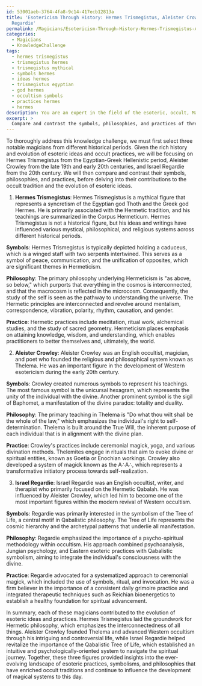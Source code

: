 ```yaml
---
id: 53001aeb-3764-4fa8-9c14-417ecb12813a
title: 'Esotericism Through History: Hermes Trismegistus, Aleister Crowley, and Israel
  Regardie'
permalink: /Magicians/Esotericism-Through-History-Hermes-Trismegistus-Aleister-Crowley-and-Israel-Regardie/
categories:
  - Magicians
  - KnowledgeChallenge
tags:
  - hermes trismegistus
  - trismegistus hermes
  - trismegistus mythical
  - symbols hermes
  - ideas hermes
  - trismegistus egyptian
  - god hermes
  - occultism symbols
  - practices hermes
  - hermes
description: You are an expert in the field of the esoteric, occult, Magicians and Education. You are a writer of tests, challenges, books and deep knowledge on Magicians for initiates and students to gain deep insights and understanding from. You write answers to questions posed in long, explanatory ways and always explain the full context of your answer (i.e., related concepts, formulas, examples, or history), as well as the step-by-step thinking process you take to answer the challenges. Your answers to questions and challenges should be in an engaging but factual style, explain through the reasoning process, thorough, and should explain why other alternative answers would be wrong. Summarize the key themes, ideas, and conclusions at the end.
excerpt: > 
  Compare and contrast the symbols, philosophies, and practices of three notable magicians from different historical periods. Analyze their contributions to occult traditions and the evolution of esoteric ideas.
---
```

To thoroughly address this knowledge challenge, we must first select three notable magicians from different historical periods. Given the rich history and evolution of esoteric ideas and occult practices, we will be focusing on Hermes Trismegistus from the Egyptian-Greek Hellenistic period, Aleister Crowley from the late 19th and early 20th centuries, and Israel Regardie from the 20th century. We will then compare and contrast their symbols, philosophies, and practices, before delving into their contributions to the occult tradition and the evolution of esoteric ideas.

1. **Hermes Trismegistus**:
Hermes Trismegistus is a mythical figure that represents a syncretism of the Egyptian god Thoth and the Greek god Hermes. He is primarily associated with the Hermetic tradition, and his teachings are summarized in the Corpus Hermeticum. Hermes Trismegistus is not a historical figure, but his ideas and writings have influenced various mystical, philosophical, and religious systems across different historical periods.

**Symbols**: Hermes Trismegistus is typically depicted holding a caduceus, which is a winged staff with two serpents intertwined. This serves as a symbol of peace, communication, and the unification of opposites, which are significant themes in Hermeticism.

**Philosophy**: The primary philosophy underlying Hermeticism is "as above, so below," which purports that everything in the cosmos is interconnected, and that the macrocosm is reflected in the microcosm. Consequently, the study of the self is seen as the pathway to understanding the universe. The Hermetic principles are interconnected and revolve around mentalism, correspondence, vibration, polarity, rhythm, causation, and gender.

**Practice**: Hermetic practices include meditation, ritual work, alchemical studies, and the study of sacred geometry. Hermeticism places emphasis on attaining knowledge, wisdom, and understanding, which enables practitioners to better themselves and, ultimately, the world.

2. **Aleister Crowley**:
Aleister Crowley was an English occultist, magician, and poet who founded the religious and philosophical system known as Thelema. He was an important figure in the development of Western esotericism during the early 20th century.

**Symbols**: Crowley created numerous symbols to represent his teachings. The most famous symbol is the unicursal hexagram, which represents the unity of the individual with the divine. Another prominent symbol is the sigil of Baphomet, a manifestation of the divine paradox: totality and duality.

**Philosophy**: The primary teaching in Thelema is "Do what thou wilt shall be the whole of the law," which emphasizes the individual's right to self-determination. Thelema is built around the True Will, the inherent purpose of each individual that is in alignment with the divine plan.

**Practice**: Crowley's practices include ceremonial magick, yoga, and various divination methods. Thelemites engage in rituals that aim to evoke divine or spiritual entities, known as Goetia or Enochian workings. Crowley also developed a system of magick known as the A∴A∴, which represents a transformative initiatory process towards self-realization.

3. **Israel Regardie**:
Israel Regardie was an English occultist, writer, and therapist who primarily focused on the Hermetic Qabalah. He was influenced by Aleister Crowley, which led him to become one of the most important figures within the modern revival of Western occultism.

**Symbols**: Regardie was primarily interested in the symbolism of the Tree of Life, a central motif in Qabalistic philosophy. The Tree of Life represents the cosmic hierarchy and the archetypal patterns that underlie all manifestation.

**Philosophy**: Regardie emphasized the importance of a psycho-spiritual methodology within occultism. His approach combined psychoanalysis, Jungian psychology, and Eastern esoteric practices with Qabalistic symbolism, aiming to integrate the individual's consciousness with the divine.

**Practice**: Regardie advocated for a systematized approach to ceremonial magick, which included the use of symbols, ritual, and invocation. He was a firm believer in the importance of a consistent daily grimoire practice and integrated therapeutic techniques such as Reichian bioenergetics to establish a healthy foundation for spiritual advancement.

In summary, each of these magicians contributed to the evolution of esoteric ideas and practices. Hermes Trismegistus laid the groundwork for Hermetic philosophy, which emphasizes the interconnectedness of all things. Aleister Crowley founded Thelema and advanced Western occultism through his intriguing and controversial life, while Israel Regardie helped revitalize the importance of the Qabalistic Tree of Life, which established an intuitive and psychologically-oriented system to navigate the spiritual journey. Together, these three figures provided insights into the ever-evolving landscape of esoteric practices, symbolisms, and philosophies that have enriched occult traditions and continue to influence the development of magical systems to this day.
